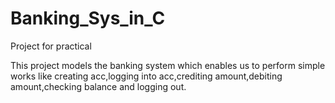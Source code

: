 # Banking_Sys_in_C

Project for practical

This project models the banking system which enables us to perform simple works like creating acc,logging into acc,crediting amount,debiting amount,checking balance and logging out.
